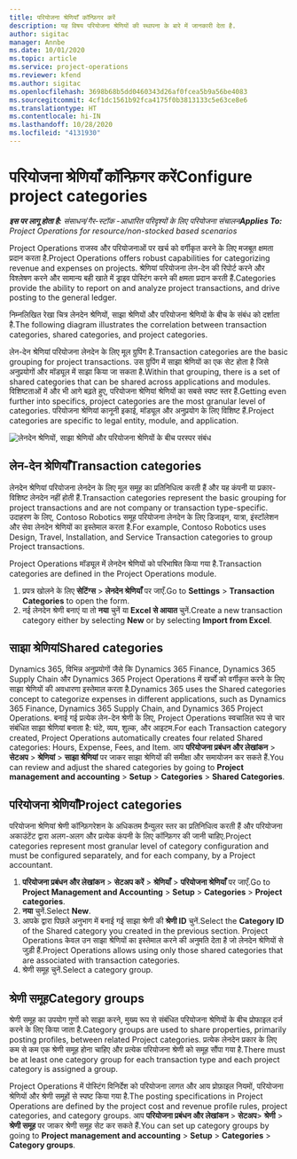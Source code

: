 ```yaml
---
title: परियोजना श्रेणियाँ कॉन्फ़िगर करें
description: यह विषय परियोजना श्रेणियों की स्थापना के बारे में जानकारी देता है.
author: sigitac
manager: Annbe
ms.date: 10/01/2020
ms.topic: article
ms.service: project-operations
ms.reviewer: kfend
ms.author: sigitac
ms.openlocfilehash: 3698b68b5dd0460343d26af0fcea5b9a56be4083
ms.sourcegitcommit: 4cf1dc1561b92fca4175f0b3813133c5e63ce8e6
ms.translationtype: HT
ms.contentlocale: hi-IN
ms.lasthandoff: 10/28/2020
ms.locfileid: "4131930"
---
```

# <a name="configure-project-categories"></a><span data-ttu-id="a70d7-103">परियोजना श्रेणियाँ कॉन्फ़िगर करें</span><span class="sxs-lookup"><span data-stu-id="a70d7-103">Configure project categories</span></span>

<span data-ttu-id="a70d7-104">_**इस पर लागू होता है:** संसाधन/गैर-स्टॉक -आधारित परिदृश्यों के लिए परियोजना संचालन_</span><span class="sxs-lookup"><span data-stu-id="a70d7-104">_**Applies To:** Project Operations for resource/non-stocked based scenarios_</span></span>

<span data-ttu-id="a70d7-105">Project Operations राजस्व और परियोजनाओं पर खर्च को वर्गीकृत करने के लिए मजबूत क्षमता प्रदान करता है.</span><span class="sxs-lookup"><span data-stu-id="a70d7-105">Project Operations offers robust capabilities for categorizing revenue and expenses on projects.</span></span> <span data-ttu-id="a70d7-106">श्रेणियां परियोजना लेन-देन की रिपोर्ट करने और विश्लेषण करने और सामान्य बही खाते में ड्राइव पोस्टिंग करने की क्षमता प्रदान करती हैं.</span><span class="sxs-lookup"><span data-stu-id="a70d7-106">Categories provide the ability to report on and analyze project transactions, and drive posting to the general ledger.</span></span>

<span data-ttu-id="a70d7-107">निम्नलिखित रेखा चित्र लेनदेन श्रेणियों, साझा श्रेणियों और परियोजना श्रेणियों के बीच के संबंध को दर्शाता है.</span><span class="sxs-lookup"><span data-stu-id="a70d7-107">The following diagram illustrates the correlation between transaction categories, shared categories, and project categories.</span></span> 

<span data-ttu-id="a70d7-108">लेन-देन श्रेणियां परियोजना लेनदेन के लिए मूल ग्रुपिंग है.</span><span class="sxs-lookup"><span data-stu-id="a70d7-108">Transaction categories are the basic grouping for project transactions.</span></span> <span data-ttu-id="a70d7-109">उस ग्रुपिंग में साझा श्रेणियों का एक सेट होता है जिसे अनुप्रयोगों और मॉड्यूल में साझा किया जा सकता है.</span><span class="sxs-lookup"><span data-stu-id="a70d7-109">Within that grouping, there is a set of shared categories that can be shared across applications and modules.</span></span> <span data-ttu-id="a70d7-110">विशिष्टताओं में और भी आगे बढ़ते हुए, परियोजना श्रेणियां श्रेणियों का सबसे स्पष्ट स्तर हैं.</span><span class="sxs-lookup"><span data-stu-id="a70d7-110">Getting even further into specifics, project categories are the most granular level of categories.</span></span> <span data-ttu-id="a70d7-111">परियोजना श्रेणियां कानूनी इकाई, मॉड्यूल और अनुप्रयोग के लिए विशिष्ट हैं.</span><span class="sxs-lookup"><span data-stu-id="a70d7-111">Project categories are specific to legal entity, module, and application.</span></span>

![लेनदेन श्रेणियों, साझा श्रेणियों और परियोजना श्रेणियों के बीच परस्पर संबंध](media/project-categories.png)

## <a name="transaction-categories"></a><span data-ttu-id="a70d7-113">लेन-देन श्रेणियाँ</span><span class="sxs-lookup"><span data-stu-id="a70d7-113">Transaction categories</span></span>

<span data-ttu-id="a70d7-114">लेनदेन श्रेणियां परियोजना लेनदेन के लिए मूल समूह का प्रतिनिधित्व करती हैं और यह कंपनी या प्रकार-विशिष्ट लेनदेन नहीं होती हैं.</span><span class="sxs-lookup"><span data-stu-id="a70d7-114">Transaction categories represent the basic grouping for project transactions and are not company or transaction type-specific.</span></span> <span data-ttu-id="a70d7-115">उदाहरण के लिए, Contoso Robotics समूह परियोजना लेनदेन के लिए डिजाइन, यात्रा, इंस्टॉलेशन और सेवा लेनदेन श्रेणियों का इस्तेमाल करता है.</span><span class="sxs-lookup"><span data-stu-id="a70d7-115">For example, Contoso Robotics uses Design, Travel, Installation, and Service Transaction categories to group Project transactions.</span></span>

<span data-ttu-id="a70d7-116">Project Operations मॉड्यूल में लेनदेन श्रेणियों को परिभाषित किया गया है.</span><span class="sxs-lookup"><span data-stu-id="a70d7-116">Transaction categories are defined in the Project Operations module.</span></span> 
1. <span data-ttu-id="a70d7-117">प्रपत्र खोलने के लिए **सेटिंग्स** \> **लेनदेन श्रेणियाँ** पर जाएँ.</span><span class="sxs-lookup"><span data-stu-id="a70d7-117">Go to **Settings** \> **Transaction Categories** to open the form.</span></span> 
2. <span data-ttu-id="a70d7-118">नई लेनदेन श्रेणी बनाएं या तो **नया** चुनें या **Excel से आयात** चुनें.</span><span class="sxs-lookup"><span data-stu-id="a70d7-118">Create a new transaction category either by selecting **New** or by selecting **Import from Excel**.</span></span>

## <a name="shared-categories"></a><span data-ttu-id="a70d7-119">साझा श्रेणियां</span><span class="sxs-lookup"><span data-stu-id="a70d7-119">Shared categories</span></span>

<span data-ttu-id="a70d7-120">Dynamics 365, विभिन्न अनुप्रयोगों जैसे कि Dynamics 365 Finance, Dynamics 365 Supply Chain और Dynamics 365 Project Operations में खर्चों को वर्गीकृत करने के लिए साझा श्रेणियों की अवधारणा इस्तेमाल करता है.</span><span class="sxs-lookup"><span data-stu-id="a70d7-120">Dynamics 365 uses the Shared categories concept to categorize expenses in different applications, such as Dynamics 365 Finance, Dynamics 365 Supply Chain, and Dynamics 365 Project Operations.</span></span> <span data-ttu-id="a70d7-121">बनाई गई प्रत्येक लेन-देन श्रेणी के लिए, Project Operations स्वचालित रूप से चार संबंधित साझा श्रेणियां बनाता है: घंटे, व्यय, शुल्क, और आइटम.</span><span class="sxs-lookup"><span data-stu-id="a70d7-121">For each Transaction category created, Project Operations automatically creates four related Shared categories: Hours, Expense, Fees, and Item.</span></span> <span data-ttu-id="a70d7-122">आप **परियोजना प्रबंधन और लेखांकन** \> **सेटअप** \> **श्रेणियां** \> **साझा श्रेणियां** पर जाकर साझा श्रेणियों की समीक्षा और समायोजन कर सकते हैं.</span><span class="sxs-lookup"><span data-stu-id="a70d7-122">You can review and adjust the shared categories by going to **Project management and accounting** \> **Setup** \> **Categories** \> **Shared Categories**.</span></span>

## <a name="project-categories"></a><span data-ttu-id="a70d7-123">परियोजना श्रेणियाँ</span><span class="sxs-lookup"><span data-stu-id="a70d7-123">Project categories</span></span>

<span data-ttu-id="a70d7-124">परियोजना श्रेणियां श्रेणी कॉन्फ़िगरेशन के अधिकतम ग्रैन्युलर स्तर का प्रतिनिधित्व करती हैं और परियोजना अकाउंटेंट द्वारा अलग-अलग और प्रत्येक कंपनी के लिए कॉन्फ़िगर की जानी चाहिए.</span><span class="sxs-lookup"><span data-stu-id="a70d7-124">Project categories represent most granular level of category configuration and must be configured separately, and for each company, by a Project accountant.</span></span>

1. <span data-ttu-id="a70d7-125">**परियोजना प्रबंधन और लेखांकन** \> **सेटअप करें** \> **श्रेणियाँ** \> **परियोजना श्रेणियाँ** पर जाएँ.</span><span class="sxs-lookup"><span data-stu-id="a70d7-125">Go to **Project Management and Accounting** \> **Setup** \> **Categories** \> **Project categories**.</span></span>
2. <span data-ttu-id="a70d7-126">**नया** चुनें.</span><span class="sxs-lookup"><span data-stu-id="a70d7-126">Select **New**.</span></span>
3. <span data-ttu-id="a70d7-127">आपके द्वारा पिछले अनुभाग में बनाई गई साझा श्रेणी की **श्रेणी ID** चुनें.</span><span class="sxs-lookup"><span data-stu-id="a70d7-127">Select the **Category ID** of the Shared category you created in the previous section.</span></span> <span data-ttu-id="a70d7-128">Project Operations केवल उन साझा श्रेणियों का इस्तेमाल करने की अनुमति देता है जो लेनदेन श्रेणियों से जुड़ी हैं.</span><span class="sxs-lookup"><span data-stu-id="a70d7-128">Project Operations allows using only those shared categories that are associated with transaction categories.</span></span>
4. <span data-ttu-id="a70d7-129">श्रेणी समूह चुनें.</span><span class="sxs-lookup"><span data-stu-id="a70d7-129">Select a category group.</span></span>

## <a name="category-groups"></a><span data-ttu-id="a70d7-130">श्रेणी समूह</span><span class="sxs-lookup"><span data-stu-id="a70d7-130">Category groups</span></span>

<span data-ttu-id="a70d7-131">श्रेणी समूह का उपयोग गुणों को साझा करने, मुख्य रूप से संबंधित परियोजना श्रेणियों के बीच प्रोफाइल दर्ज करने के लिए किया जाता है.</span><span class="sxs-lookup"><span data-stu-id="a70d7-131">Category groups are used to share properties, primarily posting profiles, between related Project categories.</span></span> <span data-ttu-id="a70d7-132">प्रत्येक लेनदेन प्रकार के लिए कम से कम एक श्रेणी समूह होना चाहिए और प्रत्येक परियोजना श्रेणी को समूह सौंपा गया है.</span><span class="sxs-lookup"><span data-stu-id="a70d7-132">There must be at least one category group for each transaction type and each project category is assigned a group.</span></span>

<span data-ttu-id="a70d7-133">Project Operations में पोस्टिंग विनिर्देश को परियोजना लागत और आय प्रोफ़ाइल नियमों, परियोजना श्रेणियों और श्रेणी समूहों से स्पष्ट किया गया है.</span><span class="sxs-lookup"><span data-stu-id="a70d7-133">The posting specifications in Project Operations are defined by the project cost and revenue profile rules, project categories, and category groups.</span></span> <span data-ttu-id="a70d7-134">आप **परियोजना प्रबंधन और लेखांकन** \> **सेटअप**\> **श्रेणी** \> **श्रेणी समूह** पर जाकर श्रेणी समूह सेट कर सकते हैं.</span><span class="sxs-lookup"><span data-stu-id="a70d7-134">You can set up category groups by going to **Project management and accounting** \> **Setup** \> **Categories** \> **Category groups**.</span></span>
